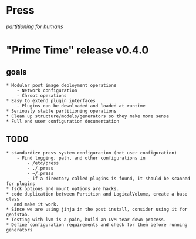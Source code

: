 # Press
*partitioning for humans*

# "Prime Time" release v0.4.0
## goals
    * Modular post image deployment operations
        - Network configuration
        - Chroot operations
    * Easy to extend plugin interfaces
        - Plugins can be downloaded and loaded at runtime
    * Seriously stable partitioning operations
    * Clean up structure/models/generators so they make more sense
    * Full end user configuration documentation

## TODO
    * standardize press system configuration (not user configuration)
        - Find logging, path, and other configurations in
            - /etc/press
            - ./.press
            - ~/.press
            - if a directory called plugins is found, it should be scanned for plugins
    * fsck options and mount options are hacks.
    * code duplication between Partition and LogicalVolume, create a base class
       and make it work.
    * Since we are using jinja in the post install, consider using it for genfstab.
    * Testing with lvm is a pain, build an LVM tear down process.
    * Define configuration requirements and check for them before running generators